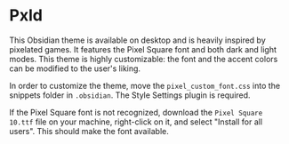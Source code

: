 # Pxld

This Obsidian theme is available on desktop and is heavily inspired by pixelated games. It features the Pixel Square font and both dark and light modes. This theme is highly customizable: the font and the accent colors can be modified to the user's liking.

In order to customize the theme, move the `pixel_custom_font.css` into the snippets folder in `.obsidian`. The Style Settings plugin is required.

If the Pixel Square font is not recognized, download the `Pixel Square 10.ttf` file on your machine, right-click on it, and select "Install for all users". This should make the font available.
